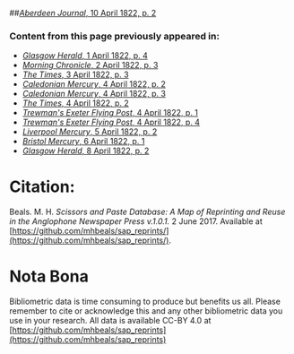 ##[*Aberdeen Journal*, 10 April 1822, p. 2](https://mhbeals.github.io/sap_html/Aberdeen-Journal/Aberdeen-Journal-10-April-1822-p-2)

### Content from this page previously appeared in:
+ [*Glasgow Herald*, 1 April 1822, p. 4](https://mhbeals.github.io/sap_html/Glasgow-Herald/Glasgow-Herald-1-April-1822-p-4)
+ [*Morning Chronicle*, 2 April 1822, p. 3](https://mhbeals.github.io/sap_html/Morning-Chronicle/Morning-Chronicle-2-April-1822-p-3)
+ [*The Times*, 3 April 1822, p. 3](https://mhbeals.github.io/sap_html/The-Times/The-Times-3-April-1822-p-3)
+ [*Caledonian Mercury*, 4 April 1822, p. 2](https://mhbeals.github.io/sap_html/Caledonian-Mercury/Caledonian-Mercury-4-April-1822-p-2)
+ [*Caledonian Mercury*, 4 April 1822, p. 3](https://mhbeals.github.io/sap_html/Caledonian-Mercury/Caledonian-Mercury-4-April-1822-p-3)
+ [*The Times*, 4 April 1822, p. 2](https://mhbeals.github.io/sap_html/The-Times/The-Times-4-April-1822-p-2)
+ [*Trewman's Exeter Flying Post*, 4 April 1822, p. 1](https://mhbeals.github.io/sap_html/Trewman's-Exeter-Flying-Post/Trewman's-Exeter-Flying-Post-4-April-1822-p-1)
+ [*Trewman's Exeter Flying Post*, 4 April 1822, p. 4](https://mhbeals.github.io/sap_html/Trewman's-Exeter-Flying-Post/Trewman's-Exeter-Flying-Post-4-April-1822-p-4)
+ [*Liverpool Mercury*, 5 April 1822, p. 2](https://mhbeals.github.io/sap_html/Liverpool-Mercury/Liverpool-Mercury-5-April-1822-p-2)
+ [*Bristol Mercury*, 6 April 1822, p. 1](https://mhbeals.github.io/sap_html/Bristol-Mercury/Bristol-Mercury-6-April-1822-p-1)
+ [*Glasgow Herald*, 8 April 1822, p. 2](https://mhbeals.github.io/sap_html/Glasgow-Herald/Glasgow-Herald-8-April-1822-p-2)
                    
# Citation: 

Beals. M. H. *Scissors and Paste Database: A Map of Reprinting and Reuse in the Anglophone Newspaper Press v.1.0.1.* 2 June 2017. Available at [https://github.com/mhbeals/sap_reprints/](https://github.com/mhbeals/sap_reprints/). 
                    
# Nota Bona

Bibliometric data is time consuming to produce but benefits us all. Please remember to cite or acknowledge this and any other bibliometric data you use in your research. All data is available CC-BY 4.0 at [https://github.com/mhbeals/sap_reprints](https://github.com/mhbeals/sap_reprints)